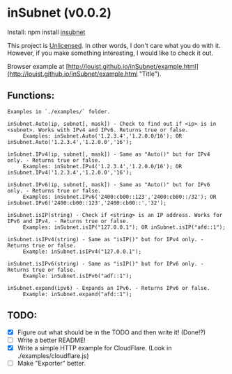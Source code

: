 inSubnet (v0.0.2)
======

Install: npm install [insubnet](https://npmjs.org/package/insubnet "Title")

This project is [Unlicensed](http://unlicense.org/ "Title").
In other words, I don't care what you do with it.
However, if you make something interesting, I would like to check it out.

Browser example at [http://louist.github.io/inSubnet/example.html](http://louist.github.io/inSubnet/example.html "Title").

Functions:
------
    Examples in `./examples/` folder.

    inSubnet.Auto(ip, subnet[, mask]) - Check to find out if <ip> is in <subnet>. Works with IPv4 and IPv6. Returns true or false.
         Examples: inSubnet.Auto('1.2.3.4','1.2.0.0/16'); OR inSubnet.Auto('1.2.3.4','1.2.0.0','16');

    inSubnet.IPv4(ip, subnet[, mask]) - Same as "Auto()" but for IPv4 only. - Returns true or false.
         Examples: inSubnet.IPv4('1.2.3.4','1.2.0.0/16'); OR inSubnet.IPv4('1.2.3.4','1.2.0.0','16');

    inSubnet.IPv6(ip, subnet[, mask]) - Same as "Auto()" but for IPv6 only. - Returns true or false.
         Examples: inSubnet.IPv6('2400:cb00::123','2400:cb00::/32'); OR inSubnet.IPv6('2400:cb00::123','2400:cb00::','32');

    inSubnet.isIP(string) - Check if <string> is an IP address. Works for IPv6 and IPv4. - Returns true or false.
         Examples: inSubnet.isIP("127.0.0.1"); OR inSubnet.isIP("afd::1");
 
    inSubnet.isIPv4(string) - Same as "isIP()" but for IPv4 only. - Returns true or false.
         Example: inSubnet.isIPv4("127.0.0.1");

    inSubnet.isIPv6(string) - Same as "isIP()" but for IPv6 only. - Returns true or false.
         Example: inSubnet.isIPv6("adf::1");

    inSubnet.expand(ipv6) - Expands an IPv6. - Returns IPv6 or false.
         Example: inSubnet.expand("afd::1");

TODO:
------
- [x] Figure out what should be in the TODO and then write it! (Done!?)
- [ ] Write a better README!
- [x] Write a simple HTTP example for CloudFlare. (Look in ./examples/cloudflare.js)
- [ ] Make "Exporter" better.
